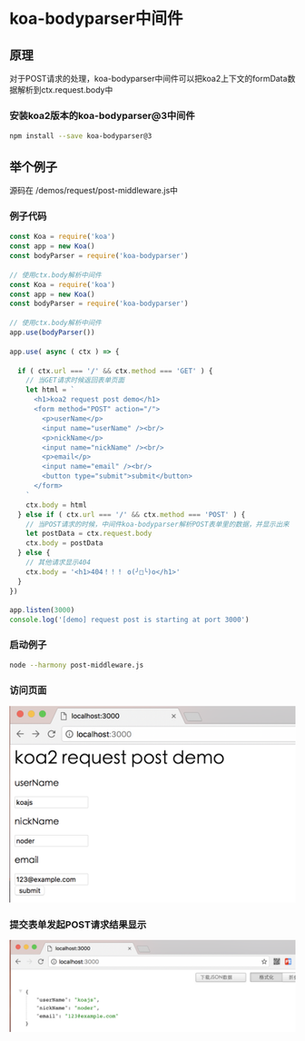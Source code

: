 # koa-bodyparser中间件

## 原理
对于POST请求的处理，koa-bodyparser中间件可以把koa2上下文的formData数据解析到ctx.request.body中

### 安装koa2版本的koa-bodyparser@3中间件
```sh
npm install --save koa-bodyparser@3
```

## 举个例子
源码在 /demos/request/post-middleware.js中

### 例子代码
```js
const Koa = require('koa')
const app = new Koa()
const bodyParser = require('koa-bodyparser')

// 使用ctx.body解析中间件
const Koa = require('koa')
const app = new Koa()
const bodyParser = require('koa-bodyparser')

// 使用ctx.body解析中间件
app.use(bodyParser())

app.use( async ( ctx ) => {

  if ( ctx.url === '/' && ctx.method === 'GET' ) {
    // 当GET请求时候返回表单页面
    let html = `
      <h1>koa2 request post demo</h1>
      <form method="POST" action="/">
        <p>userName</p>
        <input name="userName" /><br/>
        <p>nickName</p>
        <input name="nickName" /><br/>
        <p>email</p>
        <input name="email" /><br/>
        <button type="submit">submit</button>
      </form>
    `
    ctx.body = html
  } else if ( ctx.url === '/' && ctx.method === 'POST' ) {
    // 当POST请求的时候，中间件koa-bodyparser解析POST表单里的数据，并显示出来
    let postData = ctx.request.body
    ctx.body = postData
  } else {
    // 其他请求显示404
    ctx.body = '<h1>404！！！ o(╯□╰)o</h1>'
  }
})

app.listen(3000)
console.log('[demo] request post is starting at port 3000')
```

### 启动例子
```sh
node --harmony post-middleware.js
```

### 访问页面
![request-post-form](./../images/request-post-form.png)

### 提交表单发起POST请求结果显示
![request-post-result](./../images/request-post-result.png)
